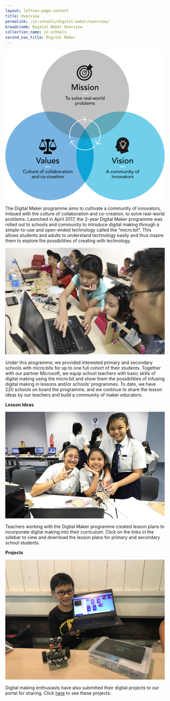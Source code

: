 ```yaml
---
layout: leftnav-page-content
title: Overview
permalink: /in-schools/digital-maker/overview/
breadcrumb: Digital Maker Overview
collection_name: in-schools
second_nav_title: Digital Maker
---
```

![digital maker infographic](/images/in-schools/digital-maker/overview/digital-maker-infographic.png)

The Digital Maker programme aims to cultivate a community of innovators, imbued with the culture of collaboration and co-creation, to solve real-world problems. 
Launched in April 2017, the 2-year Digital Maker programme was rolled out to schools and community to introduce digital making through a simple-to-use and open-ended technology called the “micro:bit”. This allows students and adults to understand technology easily and thus inspire them to explore the possibilities of creating with technology. 
 

![digital maker overview image](/images/in-schools/digital-maker/overview/digital-maker-overview.jpg)

Under this programme, we provided interested primary and secondary schools with micro:bits for up to one full cohort of their students. Together with our partner Microsoft, we equip school teachers with basic skills of digital making using the micro:bit and show them the possibilities of infusing digital making in lessons and/or schools’ programmes.  To date, we have 220 schools on board the programme, and we continue to share the lesson ideas by our teachers and build a community of maker educators.

**Lesson Ideas**

![diigtal maker overview image 2](images/in-schools/digital-maker/overview/digital-maker-overview2.jpg)

Teachers working with the Digital Maker programme created lesson plans to incorporate digital making into their curriculum. Click on the links in the sidebar to view and download the lesson plans for primary and secondary school students.


**Projects**

![digital maker overview image 3](/images/in-schools/digital-maker/overview/digital-maker-overview3.JPG)

Digital making enthusiasts have also submitted their digital projects to our portal for sharing. Click [here](/in-schools/digital-maker/projects/) to see these projects. 


